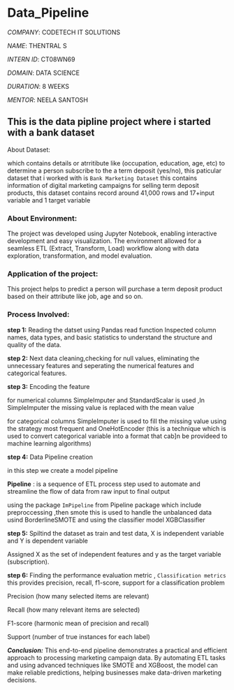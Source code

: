 # Data_Pipeline

*COMPANY*: CODETECH IT SOLUTIONS

*NAME*: THENTRAL S

*INTERN ID*: CT08WN69

*DOMAIN*: DATA SCIENCE

*DURATION*: 8 WEEKS

*MENTOR*: NEELA SANTOSH

## This is the data pipline project where i started with a bank dataset

About Dataset:

which contains details or atrritibute like (occupation, education, age, etc) to determine a person subscribe to the a term deposit (yes/no), this paticular dataset that i worked with is `Bank Marketing Dataset` this contains information of digital marketing campaigns for selling term deposit products, this dataset contains record around 41,000 rows and 17+input variable and 1 target variable

### About Environment:

The project was developed using Jupyter Notebook, enabling interactive development and easy visualization. The environment allowed for a seamless ETL (Extract, Transform, Load) workflow along with data exploration, transformation, and model evaluation.
 
### Application of the project:

This project helps to predict a person will purchase a term deposit product based on their attribute like job, age and so on.

### Process Involved:

**step 1:** Reading the datset using Pandas read function 
Inspected column names, data types, and basic statistics to understand the structure and quality of the data.

**step 2:** Next data cleaning,checking for null values, eliminating the unnecessary features and seperating the numerical features and categorical features.

**step 3:** Encoding the feature 

for numerical columns SimpleImputer and StandardScalar is used ,In SimpleImputer the missing value  is replaced with the mean value

for categorical columns SimpleImputer is used to fill the missing value using the strategy most frequent and OneHotEncoder (this is a technique which is used to convert categorical variable into a format that cab]n be provideed to machine learning algorithms)

**step 4:** Data Pipeline creation


 in this step we create a model pipeline

   **Pipeline** : is a sequence of ETL process step used to automate and streamline the flow of data from raw input to final output


   using the package `ImPipeline` from Pipeline package which include preproccessing ,then smote this is used to handle the unbalanced data usind BorderlineSMOTE and using the classifier model XGBClassifier

**step 5:** Spiltind the dataset as train and test data, X is independent variable and Y is dependent variable

Assigned X as the set of independent features and y as the target variable (subscription).

**step 6:** Finding the performance evaluation metric , `Classification metrics` this provides precision, recall, f1-score, support for a classification problem


Precision (how many selected items are relevant)

Recall (how many relevant items are selected)

F1-score (harmonic mean of precision and recall)

Support (number of true instances for each label)


***Conclusion:***
This end-to-end pipeline demonstrates a practical and efficient approach to processing marketing campaign data. By automating ETL tasks and using advanced techniques like SMOTE and XGBoost, the model can make reliable predictions, helping businesses make data-driven marketing decisions.
